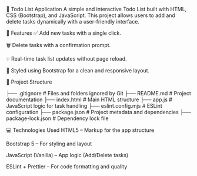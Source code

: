 📝 Todo List Application
A simple and interactive Todo List built with HTML, CSS (Bootstrap), and JavaScript. This project allows users to add and delete tasks dynamically with a user-friendly interface.

🚀 Features
✅ Add new tasks with a single click.

🗑️ Delete tasks with a confirmation prompt.

💡 Real-time task list updates without page reload.

🎨 Styled using Bootstrap for a clean and responsive layout.

📁 Project Structure

├── .gitignore               # Files and folders ignored by Git
├── README.md                # Project documentation
├── index.html               # Main HTML structure
├── app.js                   # JavaScript logic for task handling
├── eslint.config.mjs        # ESLint configuration
├── package.json             # Project metadata and dependencies
├── package-lock.json        # Dependency lock file


💻 Technologies Used
HTML5 – Markup for the app structure

Bootstrap 5 – For styling and layout

JavaScript (Vanilla) – App logic (Add/Delete tasks)

ESLint + Prettier – For code formatting and quality
